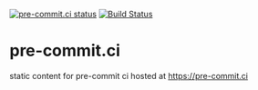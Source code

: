 [![pre-commit.ci status](https://results.pre-commit.ci/badge/github/pre-commit-ci/pre-commit.ci/master.svg)](https://results.pre-commit.ci/latest/github/pre-commit-ci/pre-commit.ci/master)
[![Build Status](https://github.com/pre-commit-ci/pre-commit.ci/workflows/deploy/badge.svg)](https://github.com/pre-commit-ci/pre-commit.ci/actions)

pre-commit.ci
=============

static content for pre-commit ci hosted at https://pre-commit.ci
